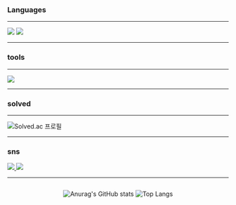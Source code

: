### Languages

<hr>
<img src="https://skillicons.dev/icons?i=js,ts,react,redux,oracle,vite">
<img src="https://skillicons.dev/icons?i=mongodb,express,nodejs,git,java,npm,pnpm">
<hr>

### tools

<hr>
<img src="https://skillicons.dev/icons?i=vscode,eclipse,idea">
<hr>

### solved

<hr>

![Solved.ac 프로필](http://mazassumnida.wtf/api/v2/generate_badge?boj=jungjihun)

<hr>

### sns

<a href="https://www.instagram.com/jihun.__.072/">
  <img src="https://skillicons.dev/icons?i=instagram">
</a>
<a href="mailto:jihunjeong965@gmail.com">
  <img src="https://skillicons.dev/icons?i=gmail">
</a>
<hr>

<div style="display: flex; justify-content: center;">
  
![Anurag's GitHub stats](https://github-readme-stats.vercel.app/api?username=JungJihun1012&show_icons=true&theme=dracula)
![Top Langs](https://github-readme-stats.vercel.app/api/top-langs/?username=JungJihun1012&layout=compact)

</div>

